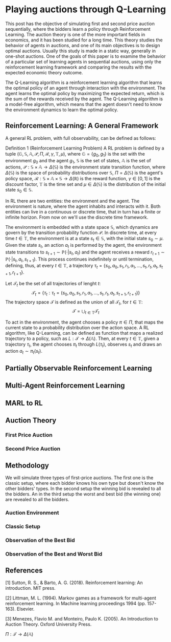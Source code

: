 
# Playing auctions through  Q-Learning

This post has the objective of simulating first and second price auction sequentially, where the bidders learn a policy through Reinforcement Learning. The auction theory is one of the more important fields in economics, and it has been studied for a long time. This theory studies the behavior of agents in auctions, and one of its main objectives is to design optimal auctions. Usually this study is made in a static way, generally in one-shot auctions. One of the goals of this paper is to examine the behavior of a particular set of learning agents in sequential auctions, using only the reinforcement learning framework and comparing the results with the expected economic theory outcome.

The Q-Learning algorithm is a reinforcement learning algorithm that learns the optimal policy of an agent through interaction with the environment. The agent learns the optimal policy by maximizing the expected return, which is the sum of the rewards received by the agent. The Q-Learning algorithm is a model-free algorithm, which means that the agent doesn't need to know the environment dynamics to learn the optimal policy.

## Reinforcement Learning: A General Framework

A general RL problem, with full observability, can be defined as follows:

Definition 1 (Reinforcement Learning Problem) A RL problem is defined by a tuple $\left(\mathbb{G},\mathbb{S},\mathbb{A},\mathcal{P},\Pi,\mathcal{R},\gamma,\mathbb{T},\mu \right)$, where $\mathbb{G} = \{g_{0},g_{1}\}$ is the set with the environment $g_{0}$ and the agent $g_{1}$, $\mathbb{S}$ is the set of states, $\mathbb{A}$ is the set of actions, $\mathcal{P}: \mathbb{S} \times \mathbb{A} \to \Delta(\mathbb{S})$ is the environment state transition function, where $\Delta (\mathbb{S})$ is the space of probability distributions over $\mathbb{S}$, $\Pi = \Delta (\mathbb{S})$ is the agent's policy space, $\mathcal{R}: \mathbb{S} \times \mathbb{A} \times \mathbb{S} \to \Delta (\mathbb{R})$ is the reward function, $\gamma \in [0,1]$ is the discount factor, $\mathbb{T}$ is the time set and $\mu \in \Delta (\mathbb{S})$ is the distribution of the initial state $s_{0} \in \mathbb{S}$.


In RL there are two entities: the environment and the agent. The environment is nature, where the agent inhabits and interacts with it. Both entities can live in a continuous or discrete time, that in turn has a finite or infinite horizon. From now on we'll use the discrete time framework.

The environment is embedded with a state space $\mathbb{S}$, which dynamics are govern by the transition probability function $\mathcal{P}$. In discrete time, at every time $t \in \mathbb{T}$, the environment is at a state $s_{t} \in \mathbb{S}$, with the initial state $s_{0} \sim \mu$. Given the state $s_{t}$, an action $a_{t}$ is performed by the agent, the environment state transitions to $s_{t+1} \sim \mathbb{P}(\cdot | s_{t},a_{t})$ and the agent receives a reward $r_{t+1} \sim \mathbb{P}(\cdot | s_{t},a_{t},s_{t+1})$. This process continues indefinitely or until termination, defining, thus, at every $t \in \mathbb{T}$, a trajectory $\tau_{t} = \left\{s_{0},a_{0}, s_{1},r_{1},a_{1},\dots,s_{t},r_{t},a_{t},s_{t+1},r_{t+1} \right\}$.

Let $\mathcal{T}_{t}$ be the set of all trajectories of lenght $t$:
$$
\begin{equation*}
	\mathcal{T}_{t} = \left\{\tau_{t} : \tau_{t}=(s_{0},a_{0}, s_{1},r_{1},a_{1},\dots,s_{t},r_{t},a_{t},s_{t+1},r_{t+1})\right\}
\end{equation*}
$$
The trajectory space $\mathcal{T}$ is defined as the union of all $\mathcal{T}_{t}$, for $t \in \mathbb{T}$:
$$
\begin{equation*}
	\mathcal{T} = \bigcup_{t \in \mathbb{T}} \mathcal{T}_{t}
\end{equation*}
$$

To act in the environment, the agent chooses a policy $\pi \in \Pi$, that maps the current state to a probability distribution over the action space. A RL algorithm, like Q-Learning, can be defined as function that maps a realized trajectory to a policy, such as $L: \mathcal{T} \to \Delta(\mathbb{A})$. Then, at every $t \in \mathbb{T}$, given a trajectory $\tau_{t}$, the agent chooses $\pi_{t}$ through $L(\tau_{t})$, observes $s_{t}$ and draws an action $a_{t} \sim \pi_{t}(s_{t})$.

## Partially Observable Reinforcement Learning

## Multi-Agent Reinforcement Learning

## MARL to RL

## Auction Theory
### First Price Auction
### Second Price Auction

## Methodology

We will simulate three types of first-price auctions. The first one is the classic setup, where each bidder knows his own type but doesn't know the other bidders' types. In the second setup the winning bid is revealed to all the bidders. An in the third setup the worst and best bid (the winning one) are revealed to all the bidders.



### Auction Environment
### Classic Setup
### Observation of the Best Bid 
### Observation of the Best and Worst Bid






## References

[1] Sutton, R. S., & Barto, A. G. (2018). Reinforcement learning: An introduction. MIT press.

[2] Littman, M. L. (1994). Markov games as a framework for multi-agent reinforcement learning. In Machine learning proceedings 1994 (pp. 157-163). Elsevier.

[3] Menezes, Flavio M. and Monteiro, Paulo K. (2005). An Introduction to Auction Theory. Oxford University Press.




$\Pi: \mathcal{T} \to \Delta(\mathbb{A})$
